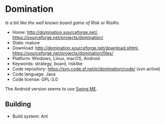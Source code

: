 # Domination

_Is a bit like the well known board game of Risk or RisiKo._

- Home: http://domination.sourceforge.net/, https://sourceforge.net/projects/domination/
- State: mature
- Download: http://domination.sourceforge.net/download.shtml, https://sourceforge.net/projects/domination/files/
- Platform: Windows, Linux, macOS, Android
- Keywords: strategy, board, risklike
- Code repository: https://svn.code.sf.net/p/domination/code/ (svn active)
- Code language: Java
- Code license: GPL-3.0

The Android version seems to use [Swing ME](https://sourceforge.net/projects/swingme/).

## Building

- Build system: Ant


